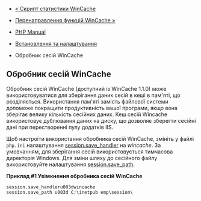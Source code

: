 - [« Скрипт статистики WinCache](wincache.stats.md)
- [Перенаправлення функцій WinCache »](wincache.reroutes.md)

- [PHP Manual](index.md)
- [Встановлення та налаштування](wincache.setup.md)
- Обробник сесій WinCache

## Обробник сесій WinCache

Обробник сесій WinCache (доступний із WinCache 1.1.0) може
використовуватися для зберігання даних сесій в кеші в пам'яті, що розділяється.
Використання пам'яті замість файлової системи допоможе покращити
продуктивність вашої програми, якщо вона зберігає велику
кількість сесійних даних. Кеш сесій Wincache використовує
дублювання даних на диску, що дозволяє зберегти сесійні дані
при перестворенні пулу додатків IIS.

Щоб настроїти використання обробника сесій WinCache, змініть у файлі
`php.ini` налаштування
[session.save_handler](session.configuration.md#ini.session.save-handler)
на *wincache*. За умовчанням, для зберігання сесій використовується
тимчасова директорія Windows. Для зміни шляху до сесійного файлу
використовуйте налаштування
[session.save_path](session.configuration.md#ini.session.save-path).

**Приклад #1 Увімкнення обробника сесій WinCache**

``` php.inicode
session.save_handleru003dwincache
session.save_path u003d C:\inetpub emp\session\
````
